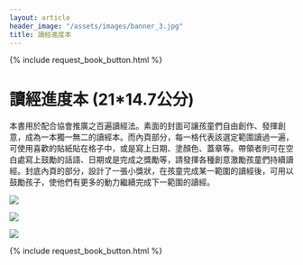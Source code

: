 ```yaml
---
layout: article
header_image: "/assets/images/banner_3.jpg"
title: 讀經進度本
---
```


{% include request_book_button.html %}

# 讀經進度本 (21*14.7公分)

 本書用於配合協會推廣之百遍讀經法。素面的封面可讓孩童們自由創作、發揮創意，成為一本獨一無二的讀經本。而內頁部分，每一格代表該選定範圍讀過一遍，可使用喜歡的貼紙貼在格子中，或是寫上日期、塗顏色、蓋章等。帶領者則可在空白處寫上鼓勵的話語、日期或是完成之獎勵等，請發揮各種創意激勵孩童們持續讀經。封底內頁的部分，設計了一張小獎狀，在孩童完成某一範圍的讀經後，可用以鼓勵孩子，使他們有更多的動力繼續完成下一範圍的讀經。


![]({{site.baseurl}}/assets/images/books/讀經進度本.jpg) 

![]({{site.baseurl}}/assets/images/books/讀經進度本二.jpg) 

![]({{site.baseurl}}/assets/images/books/倪姐妹見證.png) 


{% include request_book_button.html %}
